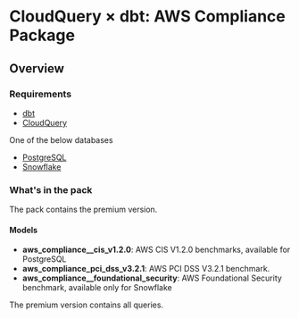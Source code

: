 # CloudQuery &times; dbt: AWS Compliance Package

## Overview

### Requirements

- [dbt](https://docs.getdbt.com/docs/installation)
- [CloudQuery](https://www.cloudquery.io/docs/quickstart)

One of the below databases

- [PostgreSQL](https://hub.cloudquery.io/plugins/destination/cloudquery/postgresql/v6.1.3/docs)
- [Snowflake](https://hub.cloudquery.io/plugins/destination/cloudquery/snowflake/v3.3.3/docs)

### What's in the pack

The pack contains the premium version.

#### Models

- **aws_compliance\_\_cis_v1.2.0**: AWS CIS V1.2.0 benchmarks, available for PostgreSQL
- **aws_compliance_pci_dss_v3.2.1**: AWS PCI DSS V3.2.1 benchmark.
- **aws_compliance\_\_foundational_security**: AWS Foundational Security benchmark, available only for Snowflake

The premium version contains all queries.